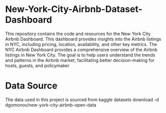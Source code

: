 # New-York-City-Airbnb-Dataset-Dashboard
This repository contains the code and resources for the New York City Airbnb Dashboard. This dashboard provides insights into the Airbnb listings in NYC, including pricing, location, availability, and other key metrics.
The NYC Airbnb Dashboard provides a comprehensive overview of the Airbnb listings in New York City. The goal is to help users understand the trends and patterns in the Airbnb market, facilitating better decision-making for hosts, guests, and policymaker
# Data Source
The data used in this project is sourced from kaggle datasets download -d dgomonov/new-york-city-airbnb-open-data
